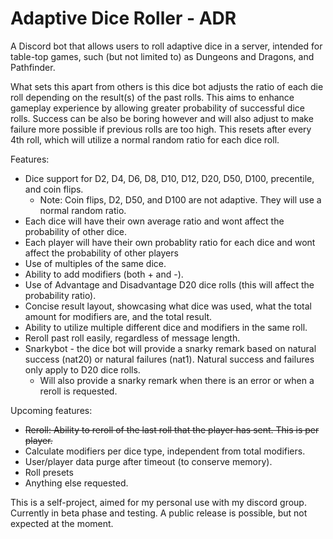 # Adaptive Dice Roller - ADR

A Discord bot that allows users to roll adaptive dice in a server, intended for table-top games, such (but not limited to) as Dungeons and Dragons, and Pathfinder.

What sets this apart from others is this dice bot adjusts the ratio of each die roll depending on the result(s) of the past rolls.  This aims to enhance gameplay experience by allowing greater probability of successful dice rolls.  Success can be also be boring however and will also adjust to make failure more possible if previous rolls are too high.  This resets after every 4th roll, which will utilize a normal random ratio for each dice roll.

Features:
- Dice support for D2, D4, D6, D8, D10, D12, D20, D50, D100, precentile, and coin flips.
    - Note: Coin flips, D2, D50, and D100 are not adaptive.  They will use a normal random ratio.
- Each dice will have their own average ratio and wont affect the probability of other dice.
- Each player will have their own probablity ratio for each dice and wont affect the probability of other players
- Use of multiples of the same dice.
- Ability to add modifiers (both + and -).
- Use of Advantage and Disadvantage D20 dice rolls (this will affect the probability ratio).
- Concise result layout, showcasing what dice was used, what the total amount for modifiers are, and the total result.
- Ability to utilize multiple different dice and modifiers in the same roll.
- Reroll past roll easily, regardless of message length.
- Snarkybot - the dice bot will provide a snarky remark based on natural success (nat20) or natural failures (nat1).  Natural success and failures only apply to D20 dice rolls.  
    - Will also provide a snarky remark when there is an error or when a reroll is requested.

Upcoming features:
- ~~Reroll: Ability to reroll of the last roll that the player has sent.  This is per player.~~
- Calculate modifiers per dice type, independent from total modifiers.
- User/player data purge after timeout (to conserve memory).
- Roll presets
- Anything else requested.




This is a self-project, aimed for my personal use with my discord group.  Currently in beta phase and testing.  A public release is possible, but not expected at the moment.
